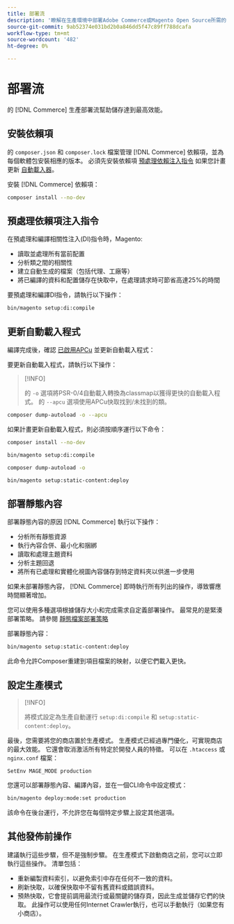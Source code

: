 ```yaml
---
title: 部署流
description: '瞭解在生產環境中部署Adobe Commerce或Magento Open Source所需的步驟。 '
source-git-commit: 9ab52374e031bd2b0a846dd5f47c89ff788dcafa
workflow-type: tm+mt
source-wordcount: '482'
ht-degree: 0%

---
```



# 部署流

的 [!DNL Commerce] 生產部署流幫助儲存達到最高效能。

## 安裝依賴項

的 `composer.json` 和 `composer.lock` 檔案管理 [!DNL Commerce] 依賴項，並為每個軟體包安裝相應的版本。 必須先安裝依賴項 [預處理依賴注入指令](#preprocess-dependency-injection-instructions) 如果您計畫更新 [自動載入器](#update-the-autoloader)。

安裝 [!DNL Commerce] 依賴項：

```bash
composer install --no-dev
```

## 預處理依賴項注入指令

在預處理和編譯相關性注入(DI)指令時，Magento:

* 讀取並處理所有當前配置
* 分析類之間的相關性
* 建立自動生成的檔案（包括代理、工廠等）
* 將已編譯的資料和配置儲存在快取中，在處理請求時可節省高達25%的時間

要預處理和編譯DI指令，請執行以下操作：

```bash
bin/magento setup:di:compile
```

## 更新自動載入程式

編譯完成後，確認 [已啟用APCu](https://devdocs.magento.com/guides/v2.4/performance-best-practices/software.html#php-settings) 並更新自動載入程式：

要更新自動載入程式，請執行以下操作：

>[!INFO]
>
>的 `-o` 選項將PSR-0/4自動載入轉換為classmap以獲得更快的自動載入程式。 的 `--apcu` 選項使用APCu快取找到/未找到的類。

```bash
composer dump-autoload -o --apcu
```

如果計畫更新自動載入程式，則必須按順序運行以下命令：

```bash
composer install --no-dev
```

```bash
bin/magento setup:di:compile
```

```bash
composer dump-autoload -o
```

```bash
bin/magento setup:static-content:deploy
```

## 部署靜態內容

部署靜態內容的原因 [!DNL Commerce] 執行以下操作：

* 分析所有靜態資源
* 執行內容合併、最小化和捆綁
* 讀取和處理主題資料
* 分析主題回退
* 將所有已處理和實體化視圖內容儲存到特定資料夾以供進一步使用

如果未部署靜態內容， [!DNL Commerce] 即時執行所有列出的操作，導致響應時間顯著增加。

您可以使用多種選項根據儲存大小和完成需求自定義部署操作。 最常見的是緊湊部署策略。 請參閱 [靜態檔案部署策略](https://devdocs.magento.com/guides/v2.4/config-guide/cli/config-cli-subcommands-static-deploy-strategies.html)

部署靜態內容：

```bash
bin/magento setup:static-content:deploy
```

此命令允許Composer重建到項目檔案的映射，以便它們載入更快。

## 設定生產模式

>[!INFO]
>
>將模式設定為生產自動運行 `setup:di:compile` 和 `setup:static-content:deploy`。

最後，您需要將您的商店置於生產模式。 生產模式已經過專門優化，可實現商店的最大效能。 它還會取消激活所有特定於開發人員的特徵。 可以在 `.htaccess` 或 `nginx.conf` 檔案：

`SetEnv MAGE_MODE production`

您還可以部署靜態內容、編譯內容，並在一個CLI命令中設定模式：

```bash
bin/magento deploy:mode:set production
```

該命令在後台運行，不允許您在每個特定步驟上設定其他選項。

## 其他發佈前操作

建議執行這些步驟，但不是強制步驟。 在生產模式下啟動商店之前，您可以立即執行這些操作。 清單包括：

* 重新編製資料索引，以避免索引中存在任何不一致的資料。
* 刷新快取，以確保快取中不留有舊資料或錯誤資料。
* 預熱快取，它會提前調用最流行或最關鍵的儲存頁，因此生成並儲存它們的快取。 此操作可以使用任何Internet Crawler執行，也可以手動執行（如果您有小商店）。
